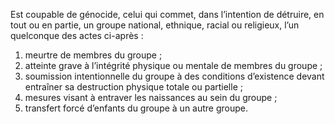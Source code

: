 Est coupable de génocide, celui qui commet, dans l’intention de détruire, en tout ou en partie, un groupe national, ethnique, racial ou religieux, l’un quelconque des actes ci-après :
1. meurtre de membres du groupe ;
2. atteinte grave à l’intégrité physique ou mentale de membres du groupe ;
3. soumission intentionnelle du groupe à des conditions d’existence devant entraîner sa destruction physique totale ou partielle ;
4. mesures visant à entraver les naissances au sein du groupe ;
5. transfert forcé d’enfants du groupe à un autre groupe.